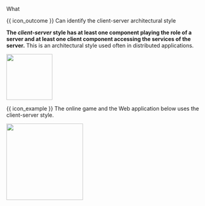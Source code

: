<span id="title">What</span>

<span id="prereqs"></span>


<span id="outcomes">{{ icon_outcome }} Can identify the client-server architectural style</span>

<div id="body">

**The _client-server_ style has at least one component playing the role of a server and at least one client component accessing the services of the server.** This is an architectural style used often in distributed applications.

<img src="{{baseUrl}}/architecture/architecturalStyles/clientServer/what/images/clientServer.png" height="120" />
<p/>

<tip-box> 

{{ icon_example }} The online game and the Web application below uses the client-server style.

<img src="{{baseUrl}}/architecture/architecturalStyles/clientServer/what/images/clientServerExamples.png" height="200" />


</tip-box>

</div>

<div id="extras">
</div>